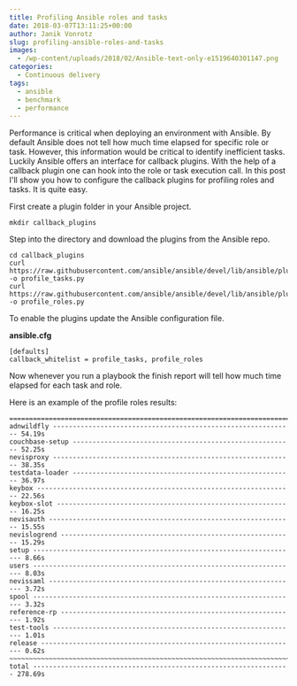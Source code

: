 ```yaml
---
title: Profiling Ansible roles and tasks
date: 2018-03-07T13:11:25+00:00
author: Janik Vonrotz
slug: profiling-ansible-roles-and-tasks
images:
  - /wp-content/uploads/2018/02/Ansible-text-only-e1519640301147.png
categories:
  - Continuous delivery
tags:
  - ansible
  - benchmark
  - performance
---
```

Performance is critical when deploying an environment with Ansible. By default Ansible does not tell how much time elapsed for specific role or task. However, this information would be critical to identify inefficient tasks. Luckily Ansible offers an interface for callback plugins. With the help of a callback plugin one can hook into the role or task execution call. In this post I'll show you how to configure the callback plugins for profiling roles and tasks. It is quite easy.
<!--more-->

First create a plugin folder in your Ansible project.

`mkdir callback_plugins`

Step into the directory and download the plugins from the Ansible repo.

```
cd callback_plugins
curl https://raw.githubusercontent.com/ansible/ansible/devel/lib/ansible/plugins/callback/profile_tasks.py -o profile_tasks.py
curl https://raw.githubusercontent.com/ansible/ansible/devel/lib/ansible/plugins/callback/profile_roles.py -o profile_roles.py
```

To enable the plugins update the Ansible configuration file.

**ansible.cfg**

```
[defaults]
callback_whitelist = profile_tasks, profile_roles
```

Now whenever you run a playbook the finish report will tell how much time elapsed for each task and role.

Here is an example of the profile roles results:

```
=============================================================================== 
adnwildfly ------------------------------------------------------------- 54.19s
couchbase-setup -------------------------------------------------------- 52.25s
nevisproxy ------------------------------------------------------------- 38.35s
testdata-loader -------------------------------------------------------- 36.97s
keybox ----------------------------------------------------------------- 22.56s
keybox-slot ------------------------------------------------------------ 16.25s
nevisauth -------------------------------------------------------------- 15.55s
nevislogrend ----------------------------------------------------------- 15.29s
setup ------------------------------------------------------------------- 8.66s
users ------------------------------------------------------------------- 8.03s
nevissaml --------------------------------------------------------------- 3.72s
spool ------------------------------------------------------------------- 3.32s
reference-rp ------------------------------------------------------------ 1.92s
test-tools -------------------------------------------------------------- 1.01s
release ----------------------------------------------------------------- 0.62s
~~~~~~~~~~~~~~~~~~~~~~~~~~~~~~~~~~~~~~~~~~~~~~~~~~~~~~~~~~~~~~~~~~~~~~~~~~~~~~~ 
total ----------------------------------------------------------------- 278.69s
```